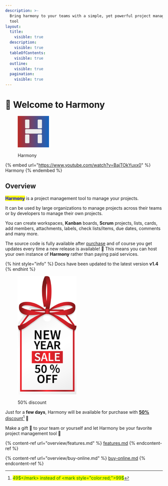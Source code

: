 ```yaml
---
description: >-
  Bring harmony to your teams with a simple, yet powerful project management
  tool
layout:
  title:
    visible: true
  description:
    visible: true
  tableOfContents:
    visible: true
  outline:
    visible: true
  pagination:
    visible: true
---
```


# 👋 Welcome to Harmony

<figure><img src=".gitbook/assets/harmony-logo.jpg" alt="" width="100"><figcaption><p>Harmony</p></figcaption></figure>

{% embed url="https://www.youtube.com/watch?v=BajTOkYuxx0" %}
Harmony
{% endembed %}

## Overview

<mark style="color:blue;">**Harmony**</mark> is a project management tool to manage your projects.

It can be used by large organizations to manage projects across their teams or by developers to manage their own projects.

You can create workspaces, **Kanban** boards, **Scrum** projects, lists, cards, add members, attachments, labels, check lists/items, due dates, comments and many more.

The source code is fully available after [purchase](overview/buy-online.md) and of course you get updates every time a new release is available! :tada: This means you can host your own instance of **Harmony** rather than paying paid services.

{% hint style="info" %}
Docs have been updated to the latest version **v1.4**
{% endhint %}

<figure><img src=".gitbook/assets/new-year-sale-50.png" alt="" width="188"><figcaption><p>50% discount</p></figcaption></figure>

Just for a **few days**, Harmony will be available for purchase with [**50%** discount](#user-content-fn-1)[^1] :tada:

Make a gift :gift: to your team or yourself and let Harmony be your favorite project management tool :rocket:&#x20;



{% content-ref url="overview/features.md" %}
[features.md](overview/features.md)
{% endcontent-ref %}

{% content-ref url="overview/buy-online.md" %}
[buy-online.md](overview/buy-online.md)
{% endcontent-ref %}

[^1]: <mark style="color:green;">49$</mark> instead of <mark style="color:red;">99$</mark>
